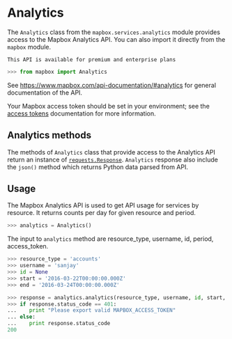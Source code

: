 # Analytics

The `Analytics` class from the `mapbox.services.analytics` module provides
access to the Mapbox Analytics API. You can also import it directly from the
`mapbox` module. 

`This API is available for premium and enterprise plans`

```python
>>> from mapbox import Analytics

```


See https://www.mapbox.com/api-documentation/#analytics for general documentation of the API.

Your Mapbox access token should be set in your environment; see the [access
tokens](access_tokens.md) documentation for more information.

## Analytics methods

The methods of `Analytics` class that provide access to the Analytics API return an instance of 
[`requests.Response`](http://docs.python-requests.org/en/latest/api/#requests.Response). `Analytics` response also include the `json()` method which returns Python data parsed from API.

## Usage

The Mapbox Analytics API is used to get API usage for services by resource. It returns counts per day for given resource and period.

```python
>>> analytics = Analytics()

```

The input to `analytics` method are resource_type, username, id, period, access_token.

```python
>>> resource_type = 'accounts'
>>> username = 'sanjay'
>>> id = None
>>> start = '2016-03-22T00:00:00.000Z'
>>> end = '2016-03-24T00:00:00.000Z'

```

``` python
>>> response = analytics.analytics(resource_type, username, id, start, end)
>>> if response.status_code == 401:
...    print "Please export valid MAPBOX_ACCESS_TOKEN"
... else:
...    print response.status_code
200

```
